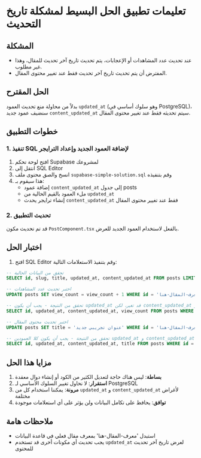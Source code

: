 # تعليمات تطبيق الحل البسيط لمشكلة تاريخ التحديث

## المشكلة
- عند تحديث عدد المشاهدات أو الإعجابات، يتم تحديث تاريخ آخر تحديث للمقال، وهذا غير مطلوب.
- المفترض أن يتم تحديث تاريخ آخر تحديث فقط عند تغيير محتوى المقال.

## الحل المقترح
بدلاً من محاولة منع تحديث العمود `updated_at` (وهو سلوك أساسي في PostgreSQL)، سنضيف عمود جديد `content_updated_at` سيتم تحديثه فقط عند تغيير محتوى المقال.

## خطوات التطبيق

### 1. تنفيذ SQL لإضافة العمود الجديد وإعداد الترايجر
1. افتح لوحة تحكم Supabase لمشروعك
2. انتقل إلى SQL Editor
3. انسخ والصق محتوى ملف `supabase-simple-solution.sql` وقم بتنفيذه
4. هذا سيقوم بـ:
   - إضافة عمود `content_updated_at` إلى جدول posts
   - ملء العمود بالقيم الحالية من `updated_at`
   - إنشاء ترايجر يحدث `content_updated_at` فقط عند تغيير محتوى المقال

### 2. تحديث التطبيق
قد تم تحديث مكون `PostComponent.tsx` بالفعل لاستخدام العمود الجديد للعرض.

## اختبار الحل
1. افتح SQL Editor وقم بتنفيذ الاستعلامات التالية:

```sql
-- تحقق من البيانات الحالية
SELECT id, slug, title, updated_at, content_updated_at FROM posts LIMIT 5;

-- اختبر تحديث عدد المشاهدات
UPDATE posts SET view_count = view_count + 1 WHERE id = 'معرف-المقال-هنا';

-- تحقق من النتيجة - يجب أن يكون updated_at قد تغير، لكن content_updated_at لم يتغير
SELECT id, updated_at, content_updated_at, view_count FROM posts WHERE id = 'معرف-المقال-هنا';

-- اختبر تحديث محتوى المقال
UPDATE posts SET title = 'عنوان تجريبي جديد' WHERE id = 'معرف-المقال-هنا';

-- تحقق من النتيجة - يجب أن يكون كلا العمودين updated_at و content_updated_at قد تغيرا
SELECT id, updated_at, content_updated_at, title FROM posts WHERE id = 'معرف-المقال-هنا';
```

## مزايا هذا الحل
1. **بساطة**: ليس هناك حاجة لتعديل الكثير من الكود أو إنشاء دوال معقدة
2. **استقرار**: لا نحاول تغيير السلوك الأساسي لـ PostgreSQL
3. **مرونة**: يمكننا استخدام كل من `updated_at` و `content_updated_at` لأغراض مختلفة
4. **توافق**: يحافظ على تكامل البيانات ولن يؤثر على أي استعلامات موجودة

## ملاحظات هامة
- استبدل 'معرف-المقال-هنا' بمعرف مقال فعلي في قاعدة البيانات
- يجب تحديث أي مكونات أخرى قد تستخدم `updated_at` لعرض تاريخ آخر تحديث للمحتوى 